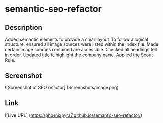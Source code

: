 # semantic-seo-refactor

## Description

Added semantic elements to provide a clear layout. To follow a logical structure, ensured all image sources were listed within the index file. Made certain image sources contained are accessible. Checked all headings fell in order. Updated title to highlight the company name. Applied the Scout Rule. 

## Screenshot

![Screenshot of SEO refactor] (Screenshots/image.png)




## Link 

![Live URL] (https://phoenixpyra7.github.io/semantic-seo-refactor/)
